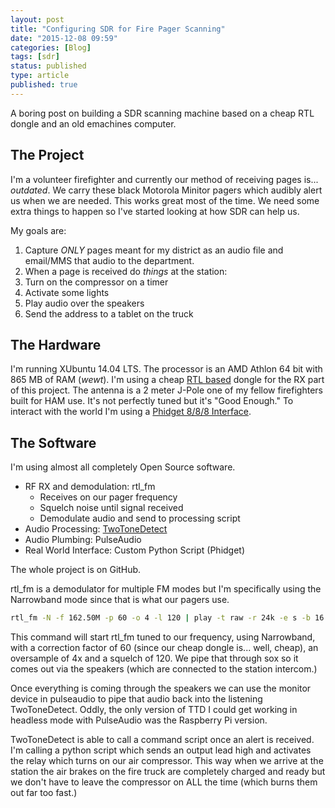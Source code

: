 ```yaml
---
layout: post
title: "Configuring SDR for Fire Pager Scanning"
date: "2015-12-08 09:59"
categories: [Blog]
tags: [sdr]
status: published
type: article
published: true
---
```



A boring post on building a SDR scanning machine based on a cheap RTL dongle
and an old emachines computer.

## The Project

I'm a volunteer firefighter and currently our method of receiving pages is...
_outdated_. We carry these black Motorola Minitor pagers which audibly alert
us when we are needed. This works great most of the time. We need some extra
things to happen so I've started looking at how SDR can help us.

My goals are:

1.  Capture _ONLY_ pages meant for my district as an audio file and email/MMS
    that audio to the department.
2.  When a page is received do _things_ at the station:
  1. Turn on the compressor on a timer
  2. Activate some lights
  3. Play audio over the speakers
  4. Send the address to a tablet on the truck

## The Hardware

I'm running XUbuntu 14.04 LTS. The processor is an AMD
Athlon 64 bit with 865 MB of RAM (_wewt_). I'm using a cheap
[RTL based](http://www.banggood.com/E4000-USB-DVB-T-RTL-SDR-Realtek-RTL2832U-R820T-DVB-T-Tuner-Receiver-p-935440.html)
dongle for the RX part of this project. The antenna is a 2 meter J-Pole one of
my fellow firefighters built for HAM use. It's not perfectly tuned but it's
"Good Enough." To interact with the world I'm using a [Phidget 8/8/8 Interface](http://www.phidgets.com/products.php?product_id=1018).

## The Software

I'm using almost all completely Open Source software.

+ RF RX and demodulation: rtl_fm
  + Receives on our pager frequency
  + Squelch noise until signal received
  + Demodulate audio and send to processing script
+ Audio Processing: [TwoToneDetect](http://www.twotonedetect.net/)
+ Audio Plumbing: PulseAudio
+ Real World Interface: Custom Python Script (Phidget)

The whole project is on GitHub.

rtl_fm is a demodulator for multiple FM modes but I'm specifically using the
Narrowband mode since that is what our pagers use.

```sh
rtl_fm -N -f 162.50M -p 60 -o 4 -l 120 | play -t raw -r 24k -e s -b 16 -c 1 -V1 -q -
```

This command will start rtl_fm tuned to our frequency, using Narrowband, with a
correction factor of 60 (since our cheap dongle is... well, cheap), an
oversample of 4x and a squelch of 120. We pipe that through sox so it comes out
via the speakers (which are connected to the station intercom.)

Once everything is coming through the speakers we can use the monitor device in
pulseaudio to pipe that audio back into the listening TwoToneDetect. Oddly, the
only version of TTD I could get working in headless mode with PulseAudio was the
Raspberry Pi version.

TwoToneDetect is able to call a command script once an alert is received. I'm
calling a python script which sends an output lead high and activates the relay
which turns on our air compressor. This way when we arrive at the station the
air brakes on the fire truck are completely charged and ready but we don't have
to leave the compressor on ALL the time (which burns them out far too fast.)
